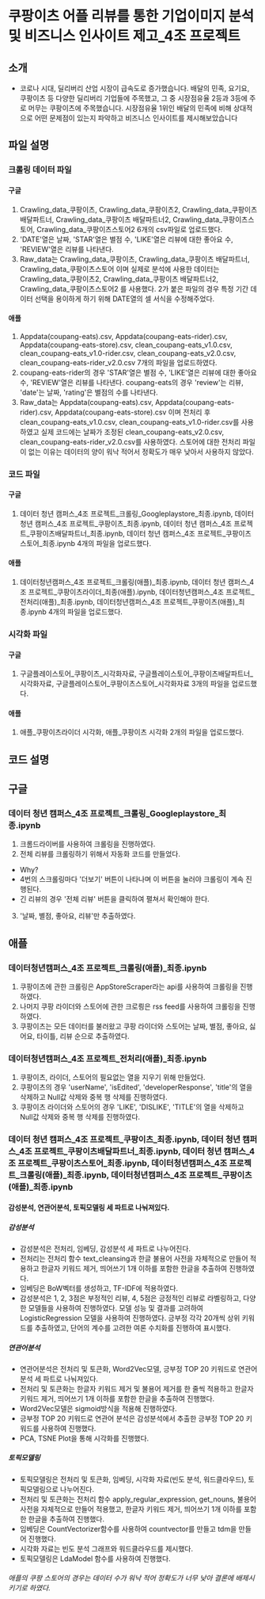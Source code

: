 # 쿠팡이츠 어플 리뷰를 통한 기업이미지 분석 및 비즈니스 인사이트 제고_4조 프로젝트

## 소개

- 코로나 시대, 딜리버리 산업 시장이 급속도로 증가했습니다. 배달의 민족, 요기요, 쿠팡이츠 등 다양한 딜리버리 기업들에 주목했고, 그 중 시장점유율 2등과 3등에 주로 머무는 쿠팡이츠에 주목했습니다. 시장점유율 1위인 배달의 민족에 비해 상대적으로 어떤 문제점이 있는지 파악하고 비즈니스 인사이트를 제시해보았습니다

## 파일 설명

### 크롤링 데이터 파일

#### 구글
1. Crawling_data_쿠팡이츠, Crawling_data_쿠팡이츠2, Crawling_data_쿠팡이츠 배달파트너,  Crawling_data_쿠팡이츠 배달파트너2,  Crawling_data_쿠팡이츠스토어, Crawling_data_쿠팡이츠스토어2 6개의 csv파일로 업로드했다.
2. 'DATE'열은 날짜, 'STAR'열은 별점 수, 'LIKE'열은 리뷰에 대한 좋아요 수, 'REVIEW'열은 리뷰를 나타낸다.
3. Raw_data는 Crawling_data_쿠팡이츠, Crawling_data_쿠팡이츠 배달파트너, Crawling_data_쿠팡이츠스토어 이며 실제로 분석에 사용한 데이터는 Crawling_data_쿠팡이츠2, Crawling_data_쿠팡이츠 배달파트너2, Crawling_data_쿠팡이츠스토어2 를 사용했다. 2가 붙은 파일의 경우 특정 기간 데이터 선택을 용이하게 하기 위해 DATE열의 셀 서식을 수정해주었다.

#### 애플
1. Appdata(coupang-eats).csv, Appdata(coupang-eats-rider).csv, Appdata(coupang-eats-store).csv, clean_coupang-eats_v1.0.csv, clean_coupang-eats_v1.0-rider.csv, clean_coupang-eats_v2.0.csv, clean_coupang-eats-rider_v2.0.csv 7개의 파일을 업로드하였다.
2. coupang-eats-rider의 경우 'STAR'열은 별점 수, 'LIKE'열은 리뷰에 대한 좋아요 수, 'REVIEW'열은 리뷰를 나타낸다. coupang-eats의 경우 'review'는 리뷰, 
'date'는 날짜, 'rating'은 별점의 수를 나타낸다.
3. Raw_data는 Appdata(coupang-eats).csv, Appdata(coupang-eats-rider).csv, Appdata(coupang-eats-store).csv 이며 전처리 후 clean_coupang-eats_v1.0.csv, clean_coupang-eats_v1.0-rider.csv를 사용하였고 실제 코드에는 날짜가 조정된 clean_coupang-eats_v2.0.csv, clean_coupang-eats-rider_v2.0.csv를 사용하였다. 스토어에 대한 전처리 파일이 없는 이유는 데이터의 양이 워낙 적어서 정확도가 매우 낮아서 사용하지 않았다.


### 코드 파일

#### 구글
1. 데이터 청년 캠퍼스_4조 프로젝트_크롤링_Googleplaystore_최종.ipynb, 데이터 청년 캠퍼스_4조 프로젝트_쿠팡이츠_최종.ipynb, 데이터 청년 캠퍼스_4조 프로젝트_쿠팡이츠배달파트너_최종.ipynb, 데이터 청년 캠퍼스_4조 프로젝트_쿠팡이츠스토어_최종.ipynb 4개의 파일을 업로드했다.
#### 애플
1. 데이터청년캠퍼스_4조 프로젝트_크롤링(애플)_최종.ipynb, 데이터 청년 캠퍼스_4조 프로젝트_쿠팡이츠라이더_최종(애플).ipynb, 데이터청년캠퍼스_4조 프로젝트_전처리(애플)_최종.ipynb, 데이터청년캠퍼스_4조 프로젝트_쿠팡이츠(애플)_최종.ipynb 4개의 파일을 업로드했다.

### 시각화 파일

#### 구글
1. 구글플레이스토어_쿠팡이츠_시각화자료, 구글플레이스토어_쿠팡이츠배달파트너_시각화자료, 구글플레이스토어_쿠팡이츠스토어_시각화자료 3개의 파일을 업로드했다.
#### 애플
1. 애플_쿠팡이츠라이더 시각화, 애플_쿠팡이츠 시각화 2개의 파일을 업로드했다.

## 코드 설명

## 구글

### 데이터 청년 캠퍼스_4조 프로젝트_크롤링_Googleplaystore_최종.ipynb

1. 크롬드라이버를 사용하여 크롤링을 진행하였다.
2. 전체 리뷰를 크롤링하기 위해서 자동화 코드를 만들었다.
- Why?
- 4번의 스크롤링마다 '더보기' 버튼이 나타나며 이 버튼을 눌러야 크롤링이 계속 진행된다.
- 긴 리뷰의 경우 '전체 리뷰' 버튼을 클릭하여 펼쳐서 확인해야 한다. 
3. '날짜, 별점, 좋아요, 리뷰'만 추출하였다.

## 애플

### 데이터청년캠퍼스_4조 프로젝트_크롤링(애플)_최종.ipynb

1. 쿠팡이츠에 관한 크롤링은 AppStoreScraper라는 api를 사용하여 크롤링을 진행하였다.
2. 나머지 쿠팡 라이더와 스토어에 관한 크로릥은 rss feed를 사용하여 크롤링을 진행하였다.
3. 쿠팡이츠는 모든 데이터를 불러왔고 쿠팡 라이더와 스토어는 날짜, 별점, 좋아요, 싫어요, 타이틀, 리뷰 순으로 추출하였다.

### 데이터청년캠퍼스_4조 프로젝트_전처리(애플)_최종.ipynb
1. 쿠팡이츠, 라이더, 스토어의 필요없는 열을 지우기 위해 만들었다.
2. 쿠팡이츠의 경우 'userName', 'isEdited', 'developerResponse', 'title'의 열을 삭제하고 Null값 삭제와 중복 행 삭제를 진행하였다.
3. 쿠팡이츠 라이더와 스토어의 경우 'LIKE', 'DISLIKE', 'TITLE'의 열을 삭제하고 Null값 삭제와 중복 행 삭제를 진행하였다.


### 데이터 청년 캠퍼스_4조 프로젝트_쿠팡이츠_최종.ipynb, 데이터 청년 캠퍼스_4조 프로젝트_쿠팡이츠배달파트너_최종.ipynb, 데이터 청년 캠퍼스_4조 프로젝트_쿠팡이츠스토어_최종.ipynb, 데이터청년캠퍼스_4조 프로젝트_크롤링(애플)_최종.ipynb, 데이터청년캠퍼스_4조 프로젝트_쿠팡이츠(애플)_최종.ipynb

#### 감성분석, 연관어분석, 토픽모델링 세 파트로 나눠져있다.

##### 감성분석

- 감성분석은 전처리, 임베딩, 감성분석 세 파트로 나누어진다.
- 전처리는 전처리 함수 text_cleansing과 한글 불용어 사전을 자체적으로 만들어 적용하고 한글자 키워드 제거, 띄어쓰기 1개 이하를 포함한 한글을 추출하여 진행하였다.
- 임베딩은 BoW벡터를 생성하고, TF-IDF에 적용하였다.
- 감성분석은 1, 2, 3점은 부정적인 리뷰, 4, 5점은 긍정적인 리뷰로 라벨링하고, 다양한 모델들을 사용하여 진행하였다. 모델 성능 및 결과를 고려하여 LogisticRegression 모델을 사용하여 진행하였다. 긍부정 각각 20개씩 상위 키워드를 추출하였고, 단어의 계수를 고려한 여론 수치화를 진행하여 표시했다.

##### 연관어분석

- 연관어분석은 전처리 및 토큰화, Word2Vec모델, 긍부정 TOP 20 키워드로 연관어 분석 세 파트로 나눠져있다.
- 전처리 및 토큰화는 한글자 키워드 제거 및 불용어 제거를 한 줄씩 적용하고 한글자 키워드 제거, 띄어쓰기 1개 이하를 포함한 한글을 추출하여 진행했다.
- Word2Vec모델은 sigmoid방식을 적용해 진행하였다.
- 긍부정 TOP 20 키워드로 연관어 분석은 감성분석에서 추출한 긍부정 TOP 20 키워드를 사용하여 진행했다.
- PCA, TSNE Plot을 통해 시각화를 진행했다.

##### 토픽모델링

- 토픽모델링은 전처리 및 토큰화, 임베딩, 시각화 자료(빈도 분석, 워드클라우드), 토픽모델링으로 나누어진다.
- 전처리 및 토큰화는 전처리 함수 apply_regular_expression, get_nouns, 불용어 사전을 자체적으로 만들어 적용했고, 한글자 키워드 제거, 띄어쓰기 1개 이하를 포함한 한글을 추출하여 진행했다.
- 임베딩은 CountVectorizer함수를 사용하여 countvector를 만들고 tdm을 만들어 진행했다.
- 시각화 자료는 빈도 분석 그래프와 워드클라우드를 제시했다.
- 토픽모델링은 LdaModel 함수를 사용하여 진행했다.

###### 애플의 쿠팡 스토어의 경우는 데이터 수가 워낙 적어 정확도가 너무 낮아 결론에 배제시키기로 하였다.


